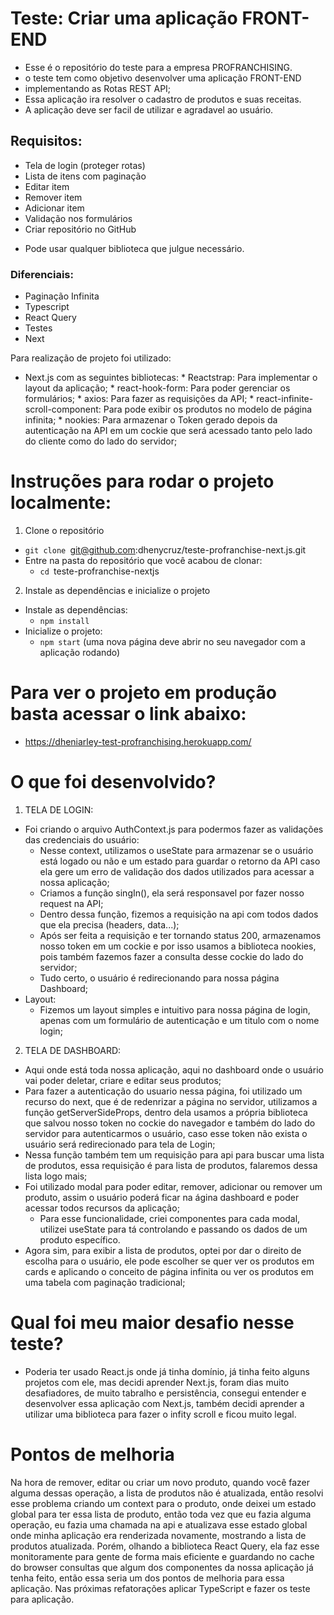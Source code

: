 # Teste: Criar uma aplicação FRONT-END
 
 - Esse é o repositório do teste para a empresa PROFRANCHISING.
 - o teste tem como objetivo desenvolver uma aplicação FRONT-END
 - implementando as Rotas REST API;
 - Essa aplicação ira resolver o cadastro de produtos e suas receitas.
 - A aplicação deve ser facil de utilizar e agradavel ao usuário.

## Requisitos:
- Tela de login (proteger rotas)
- Lista de itens com paginação
- Editar item
- Remover item
- Adicionar item
- Validação nos formulários
- Criar repositório no GitHub
* Pode usar qualquer biblioteca que julgue necessário.

### Diferenciais:
- Paginação Infinita
- Typescript
- React Query
- Testes
- Next

Para realização de projeto foi utilizado:
* Next.js com as seguintes bibliotecas:
      * Reactstrap: Para implementar o layout da aplicação;
      * react-hook-form: Para poder gerenciar os formulários;
      * axios: Para fazer as requisições da API;
      * react-infinite-scroll-component: Para pode exibir os produtos no modelo de página infinita;
      * nookies: Para armazenar o Token gerado depois da autenticação na API em um cockie que será acessado tanto pelo lado do cliente como do lado do servidor;

# Instruções para rodar o projeto localmente:

1. Clone o repositório
  * `git clone `git@github.com:dhenycruz/teste-profranchise-next.js.git
  * Entre na pasta do repositório que você acabou de clonar:
    * `cd `teste-profranchise-nextjs

2. Instale as dependências e inicialize o projeto
  * Instale as dependências:
    * `npm install`
  * Inicialize o projeto:
    * `npm start` (uma nova página deve abrir no seu navegador com a aplicação rodando)

# Para ver o projeto em produção basta acessar o link abaixo:
  * https://dheniarley-test-profranchising.herokuapp.com/
# O que foi desenvolvido?

1. TELA DE LOGIN:
  * Foi criando o arquivo AuthContext.js para podermos fazer as validações das credenciais do usuário:
    * Nesse context, utilizamos o useState para armazenar se o usuário está logado ou não e um estado para guardar o retorno da API caso ela gere um erro de validação dos dados utilizados para acessar a nossa aplicação;
    * Criamos a função singIn(), ela será responsavel por fazer nosso request na API;
     * Dentro dessa função, fizemos a requisição na api com todos dados que ela precisa (headers, data...);
     * Após ser feita a requisição e ter tornando status 200, armazenamos nosso token em um cockie e por isso usamos a biblioteca nookies, pois também fazemos fazer a consulta desse cockie do lado do servidor;
      * Tudo certo, o usuário é redirecionando para nossa página Dashboard;
  * Layout:
    * Fizemos um layout simples e intuitivo para nossa página de login, apenas com um formulário de autenticação e um titulo com o nome login;

2. TELA DE DASHBOARD:
  * Aqui onde está toda nossa aplicação, aqui no dashboard onde o usuário vai poder deletar, criare e editar seus produtos;
  * Para fazer a autenticação do usuario nessa página, foi utilizado um recurso do next, que é de redenrizar a página no servidor, utilizamos a função getServerSideProps, dentro dela usamos a própria biblioteca que salvou nosso token no cockie do navegador e também do lado do servidor para autenticarmos o usuário, caso esse token não exista o usuário será redirecionado para tela de Login;
  * Nessa função também tem um requisição para api para buscar uma lista de produtos, essa requisição é para lista de produtos, falaremos dessa lista logo mais;
  * Foi utilizado modal para poder editar, remover, adicionar ou remover um produto, assim o usuário poderá ficar na ágina dashboard e poder acessar todos recursos da aplicação;
    * Para esse funcionalidade, criei componentes para cada modal, utilizei useState para tá controlando e passando os dados de um produto específico.
  * Agora sim, para exibir a lista de produtos, optei por dar o direito de escolha para o usuário, ele pode escolher se quer ver os produtos em cards e aplicando o conceito de página infinita ou ver os produtos em uma tabela com paginação tradicional;
  
# Qual foi meu maior desafio nesse teste?
 * Poderia ter usado React.js onde já tinha domínio, já tinha feito alguns projetos com ele, mas decidi aprender Next.js, foram dias muito desafiadores, de muito tabralho e persistência, consegui entender e desenvolver essa aplicação com Next.js, também decidi aprender a utilizar uma biblioteca para fazer o infity scroll e ficou muito legal.

 # Pontos de melhoria
   Na hora de remover, editar ou criar um novo produto, quando você fazer alguma dessas operação, a lista de produtos não é atualizada, então resolvi esse problema criando um context para o produto, onde deixei um estado global para ter essa lista de produto, então toda vez que eu fazia alguma operação, eu fazia uma chamada na api e atualizava esse estado global onde minha aplicação era renderizada novamente, mostrando a lista de produtos atualizada.
   Porém, olhando a biblioteca React Query, ela faz esse monitoramente para gente de forma mais eficiente e guardando no cache do browser consultas que algum dos componentes da nossa aplicação já tenha feito, então essa seria um dos pontos de melhoria para essa aplicação.
   Nas próximas refatorações aplicar TypeScript e fazer os teste para aplicação.


